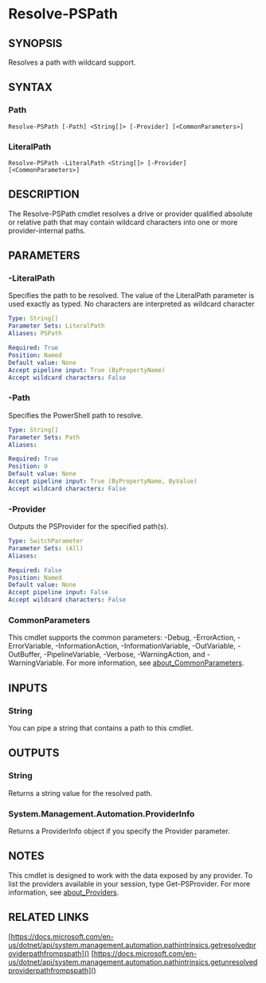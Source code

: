﻿---
external help file: ScriptFramework-help.xml
Module Name: ScriptFramework
online version: https://github.com/CodeAJGit/posh/blob/master/Modules/ScriptFramework/docs/Resolve-PSPath.md
schema: 2.0.0
---

# Resolve-PSPath

## SYNOPSIS
Resolves a path with wildcard support.

## SYNTAX

### Path
```
Resolve-PSPath [-Path] <String[]> [-Provider] [<CommonParameters>]
```

### LiteralPath
```
Resolve-PSPath -LiteralPath <String[]> [-Provider] [<CommonParameters>]
```

## DESCRIPTION
The Resolve-PSPath cmdlet resolves a drive or provider qualified absolute or relative path that may contain wildcard characters into one or more provider-internal paths.

## PARAMETERS

### -LiteralPath
Specifies the path to be resolved. The value of the LiteralPath parameter is used exactly as typed. No characters are interpreted as wildcard character

```yaml
Type: String[]
Parameter Sets: LiteralPath
Aliases: PSPath

Required: True
Position: Named
Default value: None
Accept pipeline input: True (ByPropertyName)
Accept wildcard characters: False
```

### -Path
Specifies the PowerShell path to resolve.

```yaml
Type: String[]
Parameter Sets: Path
Aliases:

Required: True
Position: 0
Default value: None
Accept pipeline input: True (ByPropertyName, ByValue)
Accept wildcard characters: False
```

### -Provider
Outputs the PSProvider for the specified path(s).

```yaml
Type: SwitchParameter
Parameter Sets: (All)
Aliases:

Required: False
Position: Named
Default value: None
Accept pipeline input: False
Accept wildcard characters: False
```

### CommonParameters
This cmdlet supports the common parameters: -Debug, -ErrorAction, -ErrorVariable, -InformationAction, -InformationVariable, -OutVariable, -OutBuffer, -PipelineVariable, -Verbose, -WarningAction, and -WarningVariable. For more information, see [about_CommonParameters](http://go.microsoft.com/fwlink/?LinkID=113216).

## INPUTS

### String
You can pipe a string that contains a path to this cmdlet.

## OUTPUTS

### String
Returns a string value for the resolved path.

### System.Management.Automation.ProviderInfo
Returns a ProviderInfo object if you specify the Provider parameter.

## NOTES
This cmdlet is designed to work with the data exposed by any provider. To list the providers available in your session, type Get-PSProvider. For more information, see [about_Providers](https://docs.microsoft.com/en-us/powershell/module/microsoft.powershell.core/about/about_providers).

## RELATED LINKS
[https://docs.microsoft.com/en-us/dotnet/api/system.management.automation.pathintrinsics.getresolvedproviderpathfrompspath]()
[https://docs.microsoft.com/en-us/dotnet/api/system.management.automation.pathintrinsics.getunresolvedproviderpathfrompspath]()
